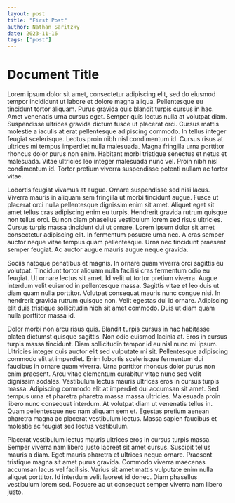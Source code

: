 ```yaml
---
layout: post
title: "First Post"
author: Nathan Saritzky
date: 2023-11-16
tags: ["post"]
---
```


# Document Title

Lorem ipsum dolor sit amet, consectetur adipiscing elit, sed do eiusmod tempor incididunt ut labore et dolore magna aliqua. Pellentesque eu tincidunt tortor aliquam. Purus gravida quis blandit turpis cursus in hac. Amet venenatis urna cursus eget. Semper quis lectus nulla at volutpat diam. Suspendisse ultrices gravida dictum fusce ut placerat orci. Cursus mattis molestie a iaculis at erat pellentesque adipiscing commodo. In tellus integer feugiat scelerisque. Lectus proin nibh nisl condimentum id. Cursus risus at ultrices mi tempus imperdiet nulla malesuada. Magna fringilla urna porttitor rhoncus dolor purus non enim. Habitant morbi tristique senectus et netus et malesuada. Vitae ultricies leo integer malesuada nunc vel. Proin nibh nisl condimentum id. Tortor pretium viverra suspendisse potenti nullam ac tortor vitae.

Lobortis feugiat vivamus at augue. Ornare suspendisse sed nisi lacus. Viverra mauris in aliquam sem fringilla ut morbi tincidunt augue. Fusce ut placerat orci nulla pellentesque dignissim enim sit amet. Aliquet eget sit amet tellus cras adipiscing enim eu turpis. Hendrerit gravida rutrum quisque non tellus orci. Eu non diam phasellus vestibulum lorem sed risus ultricies. Cursus turpis massa tincidunt dui ut ornare. Lorem ipsum dolor sit amet consectetur adipiscing elit. In fermentum posuere urna nec. A cras semper auctor neque vitae tempus quam pellentesque. Urna nec tincidunt praesent semper feugiat. Ac auctor augue mauris augue neque gravida.

Sociis natoque penatibus et magnis. In ornare quam viverra orci sagittis eu volutpat. Tincidunt tortor aliquam nulla facilisi cras fermentum odio eu feugiat. Ut ornare lectus sit amet. Id velit ut tortor pretium viverra. Augue interdum velit euismod in pellentesque massa. Sagittis vitae et leo duis ut diam quam nulla porttitor. Volutpat consequat mauris nunc congue nisi. In hendrerit gravida rutrum quisque non. Velit egestas dui id ornare. Adipiscing elit duis tristique sollicitudin nibh sit amet commodo. Duis ut diam quam nulla porttitor massa id.

Dolor morbi non arcu risus quis. Blandit turpis cursus in hac habitasse platea dictumst quisque sagittis. Non odio euismod lacinia at. Eros in cursus turpis massa tincidunt. Diam sollicitudin tempor id eu nisl nunc mi ipsum. Ultricies integer quis auctor elit sed vulputate mi sit. Pellentesque adipiscing commodo elit at imperdiet. Enim lobortis scelerisque fermentum dui faucibus in ornare quam viverra. Urna porttitor rhoncus dolor purus non enim praesent. Arcu vitae elementum curabitur vitae nunc sed velit dignissim sodales. Vestibulum lectus mauris ultrices eros in cursus turpis massa. Adipiscing commodo elit at imperdiet dui accumsan sit amet. Sed tempus urna et pharetra pharetra massa massa ultricies. Malesuada proin libero nunc consequat interdum. At volutpat diam ut venenatis tellus in. Quam pellentesque nec nam aliquam sem et. Egestas pretium aenean pharetra magna ac placerat vestibulum lectus. Massa sapien faucibus et molestie ac feugiat sed lectus vestibulum.

Placerat vestibulum lectus mauris ultrices eros in cursus turpis massa. Semper viverra nam libero justo laoreet sit amet cursus. Suscipit tellus mauris a diam. Eget mauris pharetra et ultrices neque ornare. Praesent tristique magna sit amet purus gravida. Commodo viverra maecenas accumsan lacus vel facilisis. Varius sit amet mattis vulputate enim nulla aliquet porttitor. Id interdum velit laoreet id donec. Diam phasellus vestibulum lorem sed. Posuere ac ut consequat semper viverra nam libero justo.
